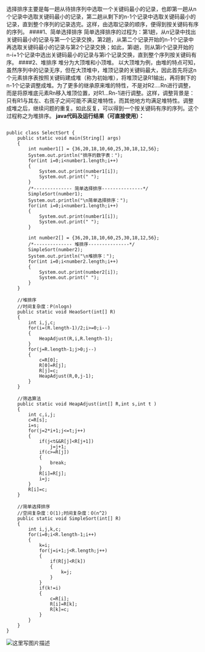 选择排序主要是每一趟从待排序列中选取一个关键码最小的记录，也即第一趟从n个记录中选取关键码最小的记录，第二趟从剩下的n-1个记录中选取关键码最小的记录，直到整个序列的记录选完。这样，由选取记录的顺序，便得到按关键码有序的序列。
####1、简单选择排序
简单选择排序的过程为：第1趟，从n记录中找出关键码最小的记录与第一个记录交换，第2趟，从第二个记录开始的n-1个记录中再选取关键码最小的记录与第2个记录交换；如此，第i趟，则从第i个记录开始的n-i+1个记录中选出关键码最小的记录与第i个记录交换，直到整个序列按关键码有序。
####2、堆排序
堆分为大顶堆和小顶堆。
以大顶堆为例，由堆的特点可知，虽然序列中的记录无序，但在大顶堆中，堆顶记录的关键码最大，因此首先将这n个元素排序表按照关键码建成堆（称为初始堆），将堆顶记录R1输出，再将剩下的n-1个记录调整成堆。为了更多的继承原来堆的特性，不是对R2....Rn进行调整，而是将原堆底元素Rn移入堆顶位置，对R1...Rn-1进行调整。这样，调整背景是：只有R1与其左、右孩子之间可能不满足堆特性，而其他地方均满足堆特性。调整成堆之后，继续问题的重复。如此反复，可以得到一个按关键码有序的序列。这个过程称之为堆排序。
**java代码及运行结果（可直接使用）：**

```

public class SelectSort {
	public static void main(String[] args)
	{
		int number1[] = {36,20,18,10,60,25,30,18,12,56};
		System.out.println("排序的数字表：");
		for(int i=0;i<number1.length;i++)
		{
			System.out.print(number1[i]);
			System.out.print(" ");
		}
		/*-------------- 简单选择排序---------------*/
		SimpleSort(number1);
		System.out.println("\n简单选择排序：");
		for(int i=0;i<number1.length;i++)
		{
			System.out.print(number1[i]);
			System.out.print(" ");
		}
		
		int number2[] = {36,20,18,10,60,25,30,18,12,56};
		/*-------------- 堆排序---------------*/
		SimpleSort(number2);
		System.out.println("\n堆排序：");
		for(int i=0;i<number2.length;i++)
		{
			System.out.print(number2[i]);
			System.out.print(" ");
		}
	}
	
	//堆排序
	//时间复杂度：P(nlogn)
	public static void HeaoSort(int[] R)
	{
		int i,j,c;
		for(i=(R.length-1)/2;i>=0;i--)
		{
			HeapAdjust(R,i,R.length-1);
		}
		for(j=R.length-1;j>0;j--)
		{
			c=R[0];
			R[0]=R[j];
			R[j]=c;
			HeapAdjust(R,0,j-1);
		}
	}
	
	//筛选算法
	public static void HeapAdjust(int[] R,int s,int t )
	{
		int c,i,j;
		c=R[s];
		i=s;
		for(j=2*i+1;j<=t;j++)
		{
			if(j<t&&R[j]<R[j+1])
				j=j+1;
			if(c>=R[j])
			{
				break;
			}
			R[i]=R[j];
			i=j;
		}
		R[i]=c;
	}
	
	//简单选择排序
	//空间复杂度：O(1);时间复杂度：O(n^2)
	public static void SimpleSort(int[] R)
	{
		int i,j,k,c;
		for(i=0;i<R.length-1;i++)
		{
			k=i;
			for(j=i+1;j<R.length;j++)
			{
				if(R[j]<R[k])
				{
					k=j;
				}
			}
			if(k!=i)
			{
				c=R[i];
				R[i]=R[k];
				R[k]=c;
			}
		}
	}
}

```
![这里写图片描述](http://img.blog.csdn.net/20150529212227388)